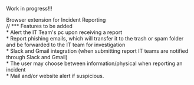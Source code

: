 Work in progress!!!

Browser extension for Incident Reporting <br>
// *** Features to be added <br>
    * Alert the IT Team's pc upon receiving a report <br>
    * Report phishing emails, which will transfer it to the trash or spam folder and be forwarded to the IT team for investigation <br>
    * Slack and Gmail integration (when submitting report IT teams are notified through Slack and Gmail) <br>
    * The user may choose between information/physical when reporting an incident <br>
    * Mail and/or website alert if suspicious. <br>
